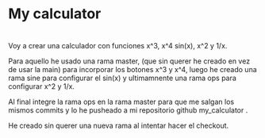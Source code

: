 # My calculator

# 

Voy a crear una calculador con funciones x^3, x^4 sin(x), x^2 y 1/x. 

Para aquello he usado una rama master, (que sin querer he creado en vez de 
usar la main) para incorporar los botones x^3 y x^4, luego he creado una 
rama sine para configurar el sin(x) y ultimamnente una rama ops para configurar x^2 y 1/x. 

Al final integre la rama ops en la rama master para que me salgan los mismos 
commits y lo he pusheado a mi repositorio github my_calculator .

He creado sin querer una nueva rama al intentar hacer el checkout.
